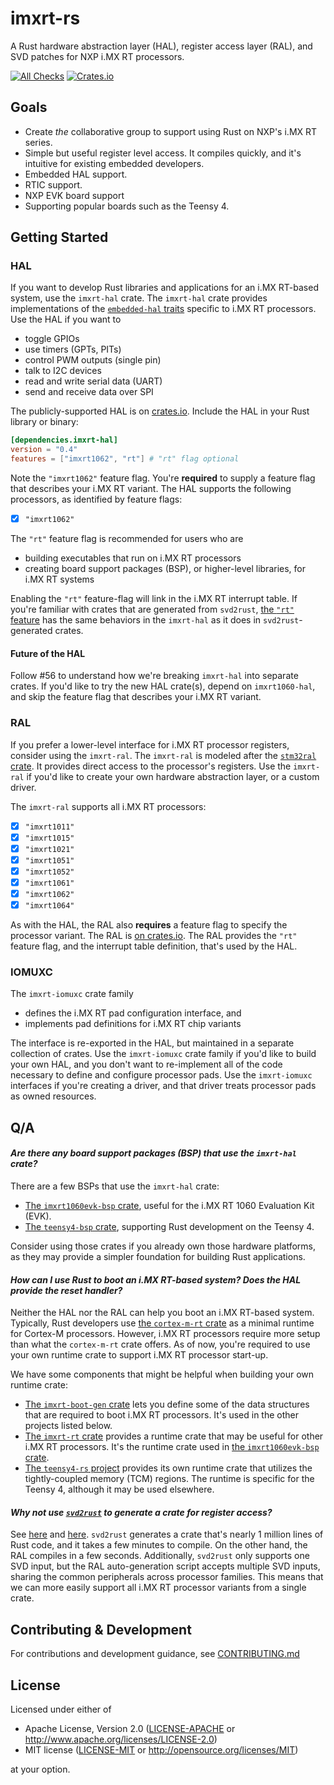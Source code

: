 # imxrt-rs

A Rust hardware abstraction layer (HAL), register access layer (RAL), and SVD patches for NXP i.MX RT processors.

[![All Checks][all-checks-badge]][all-checks-url] [![Crates.io][imxrt-hal-badge]][imxrt-hal-url]

[all-checks-badge]: https://github.com/imxrt-rs/imxrt-rs/workflows/All%20Checks/badge.svg
[all-checks-url]: https://github.com/imxrt-rs/imxrt-rs/actions?query=workflow%3A%22All+Checks%22
[imxrt-hal-badge]: https://img.shields.io/crates/v/imxrt-hal
[imxrt-hal-url]: https://crates.io/crates/imxrt-hal

## Goals

- Create *the* collaborative group to support using Rust on NXP's i.MX RT series.
- Simple but useful register level access. It compiles quickly, and it's intuitive for existing embedded developers.
- Embedded HAL support.
- RTIC support.
- NXP EVK board support
- Supporting popular boards such as the Teensy 4.

## Getting Started

### HAL

If you want to develop Rust libraries and applications for an i.MX RT-based system, use the `imxrt-hal` crate. The `imxrt-hal` crate provides implementations of the [`embedded-hal` traits](https://crates.io/crates/embedded-hal) specific to i.MX RT processors. Use the HAL if you want to

- toggle GPIOs
- use timers (GPTs, PITs)
- control PWM outputs (single pin)
- talk to I2C devices
- read and write serial data (UART)
- send and receive data over SPI

The publicly-supported HAL is on [crates.io](https://crates.io/crates/imxrt-hal). Include the HAL in your Rust library or binary:

```toml
[dependencies.imxrt-hal]
version = "0.4"
features = ["imxrt1062", "rt"] # "rt" flag optional
```

Note the `"imxrt1062"` feature flag. You're **required** to supply a feature flag that describes your i.MX RT variant. The HAL supports the following processors, as identified by feature flags:

- [x] `"imxrt1062"`

The `"rt"` feature flag is recommended for users who are

- building executables that run on i.MX RT processors
- creating board support packages (BSP), or higher-level libraries, for i.MX RT systems

Enabling the `"rt"` feature-flag will link in the i.MX RT interrupt table. If you're familiar with crates that are generated from `svd2rust`, [the `"rt"` feature](https://docs.rs/svd2rust/0.17.0/svd2rust/#the-rt-feature) has the same behaviors in the `imxrt-hal` as it does in `svd2rust`-generated crates.

#### Future of the HAL

Follow #56 to understand how we're breaking `imxrt-hal` into separate crates. If you'd like to try the new HAL crate(s), depend on `imxrt1060-hal`, and skip the feature flag that describes your i.MX RT variant.

### RAL

If you prefer a lower-level interface for i.MX RT processor registers, consider using the `imxrt-ral`. The `imxrt-ral` is modeled after the [`stm32ral` crate](https://github.com/adamgreig/stm32ral). It provides direct access to the processor's registers. Use the `imxrt-ral` if you'd like to create your own hardware abstraction layer, or a custom driver.

The `imxrt-ral` supports all i.MX RT processors:

- [x] `"imxrt1011"`
- [x] `"imxrt1015"`
- [x] `"imxrt1021"`
- [x] `"imxrt1051"`
- [x] `"imxrt1052"`
- [x] `"imxrt1061"`
- [x] `"imxrt1062"`
- [x] `"imxrt1064"`

As with the HAL, the RAL also **requires** a feature flag to specify the processor variant. The RAL is [on crates.io](https://crates.io/crates/imxrt-ral). The RAL provides the `"rt"` feature flag, and the interrupt table definition, that's used by the HAL.

### IOMUXC

The `imxrt-iomuxc` crate family

- defines the i.MX RT pad configuration interface, and
- implements pad definitions for i.MX RT chip variants

The interface is re-exported in the HAL, but maintained in a separate collection of crates. Use the `imxrt-iomuxc` crate family if you'd like to build your own HAL, and you don't want to re-implement all of the code necessary to define and configure processor pads. Use the `imxrt-iomuxc` interfaces if you're creating a driver, and that driver treats processor pads as owned resources.

## Q/A

#### *Are there any board support packages (BSP) that use the `imxrt-hal` crate?*

There are a few BSPs that use the `imxrt-hal` crate:

- [The `imxrt1060evk-bsp` crate](https://github.com/imxrt-rs/imxrt1060evk-bsp), useful for the i.MX RT 1060 Evaluation Kit (EVK).
- [The `teensy4-bsp` crate](https://github.com/mciantyre/teensy4-rs), supporting Rust development on the Teensy 4.

Consider using those crates if you already own those hardware platforms, as they may provide a simpler foundation for building Rust applications.

#### *How can I use Rust to boot an i.MX RT-based system? Does the HAL provide the reset handler?*

Neither the HAL nor the RAL can help you boot an i.MX RT-based system. Typically, Rust developers use [the `cortex-m-rt` crate](https://github.com/rust-embedded/cortex-m-rt) as a minimal runtime for Cortex-M processors. However, i.MX RT processors require more setup than what the `cortex-m-rt` crate offers. As of now, you're required to use your own runtime crate to support i.MX RT processor start-up.

We have some components that might be helpful when building your own runtime crate:

- [The `imxrt-boot-gen` crate](https://github.com/imxrt-rs/imxrt-boot-gen) lets you define some of the data structures that are required to boot i.MX RT processors. It's used in the other projects listed below.
- [The `imxrt-rt` crate](https://github.com/imxrt-rs/imxrt-rt) provides a runtime crate that may be useful for other i.MX RT processors. It's the runtime crate used in [the `imxrt1060evk-bsp` crate](https://github.com/imxrt-rs/imxrt1060evk-bsp).
- [The `teensy4-rs` project](https://github.com/mciantyre/teensy4-rs) provides its own runtime crate that utilizes the tightly-coupled memory (TCM) regions. The runtime is specific for the Teensy 4, although it may be used elsewhere.

#### *Why not use [`svd2rust`](https://docs.rs/svd2rust/0.17.0/svd2rust/) to generate a crate for register access?*

See [here](https://github.com/mciantyre/teensy4-rs/issues/48) and [here](https://users.rust-lang.org/t/svd2rust-generates-an-enormous-crate/32372). `svd2rust` generates a crate that's nearly 1 million lines of Rust code, and it takes a few minutes to compile. On the other hand, the RAL compiles in a few seconds. Additionally, `svd2rust` only supports one SVD input, but the RAL auto-generation script accepts multiple SVD inputs, sharing the common peripherals across processor families. This means that we can more easily support all i.MX RT processor variants from a single crate.

## Contributing & Development

For contributions and development guidance, see [CONTRIBUTING.md](CONTRIBUTING.md)

## License

Licensed under either of

- Apache License, Version 2.0 ([LICENSE-APACHE](LICENSE-APACHE) or
  http://www.apache.org/licenses/LICENSE-2.0)
- MIT license ([LICENSE-MIT](LICENSE-MIT) or http://opensource.org/licenses/MIT)

at your option.
